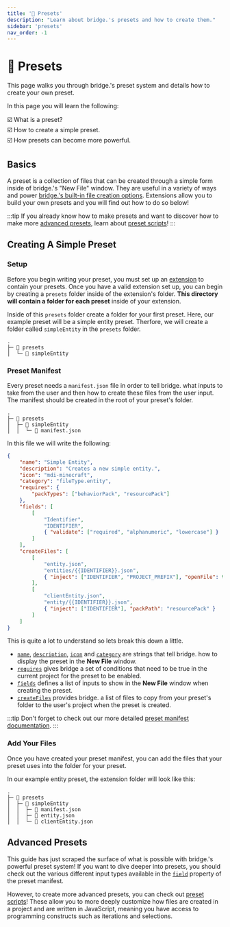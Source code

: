 ```yaml
---
title: '🧱 Presets'
description: "Learn about bridge.'s presets and how to create them."
sidebar: 'presets'
nav_order: -1
---
```


# 🧱 Presets

This page walks you through bridge.'s preset system and details how to create your own preset.

In this page you will learn the following:

:ballot_box_with_check: What is a preset?<br />
:ballot_box_with_check: How to create a simple preset.<br />
:ballot_box_with_check: How presets can become more powerful.<br />

## Basics

A preset is a collection of files that can be created through a simple form inside of bridge.'s "New File" window. They are useful in a variety of ways and power [bridge.'s built-in file creation options](https://github.com/bridge-core/editor-packages/tree/main/packages/minecraftBedrock/preset). Extensions allow you to build your own presets and you will find out how to do so below!

:::tip
If you already know how to make presets and want to discover how to make more [advanced presets](#advanced-presets), learn about [preset scripts](/extensions/presets/preset-scripts)!
:::

## Creating A Simple Preset

### Setup

Before you begin writing your preset, you must set up an [extension](/extensions/index.html#creating-extensions) to contain your presets.
Once you have a valid extension set up, you can begin by creating a `presets` folder inside of the extension's folder. **This directory will contain a folder for each preset** inside of your extension.

Inside of this `presets` folder create a folder for your first preset. Here, our example preset will be a simple entity preset. Therfore, we will create a folder called `simpleEntity` in the `presets` folder.

```{3}
.
├─ 📁 presets
│  └─ 📁 simpleEntity
```

### Preset Manifest

Every preset needs a `manifest.json` file in order to tell bridge. what inputs to take from the user and then how to create these files from the user input. The manifest should be created in the root of your preset's folder.

```{4}
.
├─ 📁 presets
│  ├─ 📁 simpleEntity
│  │  └─ 📝 manifest.json
```

In this file we will write the following:

```json
{
    "name": "Simple Entity",
    "description": "Creates a new simple entity.",
	"icon": "mdi-minecraft",
    "category": "fileType.entity",
    "requires": {
        "packTypes": ["behaviorPack", "resourcePack"]
    },
    "fields": [
        [
			"Identifier",
			"IDENTIFIER",
			{ "validate": ["required", "alphanumeric", "lowercase"] }
		]
    ],
    "createFiles": [
        [
			"entity.json",
			"entities/{{IDENTIFIER}}.json",
			{ "inject": ["IDENTIFIER", "PROJECT_PREFIX"], "openFile": true, "packPath": "behaviorPack" }
		],
		[
			"clientEntity.json",
			"entity/{{IDENTIFIER}}.json",
			{ "inject": ["IDENTIFIER"], "packPath": "resourcePack" }
		]
    ]
}
```

This is quite a lot to understand so lets break this down a little.

- [`name`](/extensions/presets/manifest/index.html#name), [`description`](/extensions/presets/manifest/index.html#description), [`icon`](/extensions/presets/manifest/index.html#icon) and [`category`](/extensions/presets/manifest/index.html#category) are strings that tell bridge. how to display the preset in the **New File** window.
- [`requires`](/extensions/presets/manifest/index.html#requires) gives bridge a set of conditions that need to be true in the current project for the preset to be enabled.
- [`fields`](/extensions/presets/manifest/index.html#fields) defines a list of inputs to show in the **New File** window when creating the preset.
- [`createFiles`](/extensions/presets/manifest/index.html#createfiles) provides bridge. a list of files to copy from your preset's folder to the user's project when the preset is created.

:::tip
Don't forget to check out our more detailed [preset manifest documentation](/extensions/presets/manifest/).
:::

### Add Your Files

Once you have created your preset manifest, you can add the files that your preset uses into the folder for your preset.

In our example entity preset, the extension folder will look like this:

```
.
├─ 📁 presets
│  ├─ 📁 simpleEntity
│  │  ├─ 📝 manifest.json
│  │  ├─ 📄 entity.json
│  │  └─ 📄 clientEntity.json
```

## Advanced Presets

This guide has just scraped the surface of what is possible with bridge.'s powerful preset system! If you want to dive deeper into presets, you should check out the various different input types available in the [`field`](/extensions/presets/manifest/index.html#field) property of the preset manifest.

However, to create more advanced presets, you can check out [preset scripts](/extensions/presets/preset-scripts)! These allow you to more deeply customize how files are created in a project and are written in JavaScript, meaning you have access to programming constructs such as iterations and selections.
